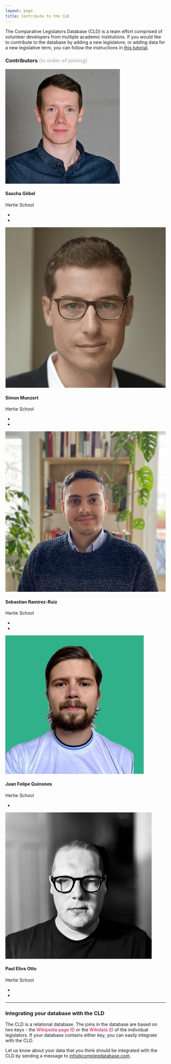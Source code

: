 ```yaml
---
layout: page
title: Contribute to the CLD
---
```


The Comparative Legislators Database (CLD) is a team effort comprised of volunteer developers from multiple academic institutions. If you would like to contribute to the database by adding a new legislature, or adding data for a new legislative term, you can follow the instructions in <a class="updates" href="{{ site.baseurl }}/tutorial">this tutorial</a>.

<p><h3><span class="legislator-blue">Contributors</span> <span style="color:#bebebe">(in order of joining)</span></h3></p>

<div class="container">
<div class="row">
<div class="col-6 col-sm-6 col-md-2 col-lg-2">
<img class="mx-auto rounded-circle team-member" src="../img/contributors/saschagoebel.jpg" alt="saschagoebel">
</div>
<div class="col-12 col-sm-12 col-md-4 col-lg-4">
<h4 class="team-name">Sascha Göbel</h4>
<p class="team-uni">Hertie School</p>
<ul class="ist-inline team-social">
<li class="list-inline-item">
<a href="mailto:goebel@hertie-school.org">
<i class="fa fa-envelope team-social-icon"></i>
</a>
</li>
<li class="list-inline-item">
<a target="_blank" href="https://saschagobel.github.io/">
<i class="fa fa-globe team-social-icon"></i>
</a>
</li>
</ul>
</div>
<div class="col-6 col-sm-6 col-md-2 col-lg-2">
<img class="mx-auto rounded-circle team-member" src="../img/contributors/simonmunzert.jpg" alt="simonmunzert">
</div>
<div class="col-12 col-sm-12 col-md-4 col-lg-4">
<h4 class="team-name">Simon Munzert</h4>
<p class="team-uni">Hertie School</p>
<ul class="ist-inline team-social">
<li class="list-inline-item">
<a href="mailto:munzert@hertie-school.org">
<i class="fa fa-envelope team-social-icon"></i>
</a>
</li>
<li class="list-inline-item">
<a target="_blank" href="https://simonmunzert.github.io/">
<i class="fa fa-globe team-social-icon"></i>
</a>
</li>
</ul>
</div>
</div>
<div class="row">
<div class="col-6 col-sm-6 col-md-2 col-lg-2">
<img class="mx-auto rounded-circle team-member" src="../img/contributors/sebastianramirezruiz.jpg" alt="sebastianramirezruiz">
</div>
<div class="col-12 col-sm-12 col-md-4 col-lg-4">
<h4 class="team-name">Sebastian Ramirez-Ruiz</h4>
<p class="team-uni">Hertie School</p>
<ul class="ist-inline team-social">
<li class="list-inline-item">
<a href="mailto:ramirez-ruiz@hertie-school.org">
<i class="fa fa-envelope team-social-icon"></i>
</a>
</li>
<li class="list-inline-item">
<a target="_blank" href="https://seramirezruiz.github.io/">
<i class="fa fa-globe team-social-icon"></i>
</a>
</li>
</ul>
</div>
<div class="col-6 col-sm-6 col-md-2 col-lg-2">
<img class="mx-auto rounded-circle team-member" src="../img/contributors/juanfelipequinones.jpeg" alt="juanfelipequinones">
</div>
<div class="col-12 col-sm-12 col-md-4 col-lg-4">
<h4 class="team-name">Juan Felipe Quinones</h4>
<p class="team-uni">Hertie School</p>
<ul class="ist-inline team-social">
<li class="list-inline-item">
<a href="mailto:quinonesjuan2257@gmail.com">
<i class="fa fa-envelope team-social-icon"></i>
</a>
</li>
</ul>
</div>
</div>
<div class="row">
<div class="col-6 col-sm-6 col-md-2 col-lg-2">
<img class="mx-auto rounded-circle team-member" src="../img/contributors/paulelvisotto.jpeg" alt="paulelvisotto">
</div>
<div class="col-12 col-sm-12 col-md-4 col-lg-4">
<h4 class="team-name">Paul Elivs Otto</h4>
<p class="team-uni">Hertie School</p>
<ul class="ist-inline team-social">
<li class="list-inline-item">
<a href="mailto:contact@paul-elvis.tech">
<i class="fa fa-envelope team-social-icon"></i>
</a>
</li>
<li class="list-inline-item">
<a target="_blank" href="https://paul-elvis.tech/">
<i class="fa fa-globe team-social-icon"></i>
</a>
</li>
</ul>
</div>
</div>
</div>

---

<h3 class="legislator-blue">Integrating your database with the CLD</h3>

The CLD is a relational database. The joins in the database are based on two keys - the <span style="color:#cc0065">Wikipedia page ID</span> or the <span style="color:#cc0065">Wikidata ID</span> of the individual legislators. If your database contains either key, you can easily integrate with the CLD.

Let us know about your data that you think should be integrated with the CLD by sending a message to [info@complegdatabase.com](info@complegdatabase.com).
